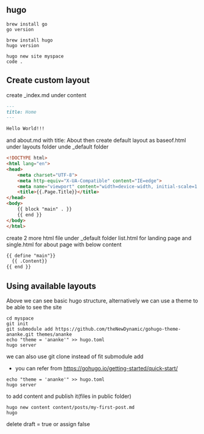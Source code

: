 ## hugo

```console
brew install go
go version

brew install hugo
hugo version

hugo new site myspace
code .
```

## Create custom layout

create _index.md under content

```markdown
---
title: Home
---

Hello World!!!
```

and about.md with title: About then create default layout as baseof.html under layouts folder unde _default folder

```html
<!DOCTYPE html>
<html lang="en">
<head>
    <meta charset="UTF-8">
    <meta http-equiv="X-UA-Compatible" content="IE=edge">
    <meta name="viewport" content="width=device-width, initial-scale=1.0">
    <title>{{.Page.Title}}</title>
</head>
<body>
    {{ block "main" . }}
    {{ end }}
</body>
</html>
```
create 2 more html file under _default folder list.html for landing page and single.html for about page with below content

```html
{{ define "main"}}
  {{ .Content}}
{{ end }}
```


## Using available layouts

Above we can see basic hugo structure, alternatively we can use a theme to be able to see the site

```console
cd myspace
git init
git submodule add https://github.com/theNewDynamic/gohugo-theme-ananke.git themes/ananke
echo "theme = 'ananke'" >> hugo.toml
hugo server
```
we can also use git clone instead of fit submodule add

* you can refer from https://gohugo.io/getting-started/quick-start/ 

```console
echo "theme = 'ananke'" >> hugo.toml
hugo server
```
to add content and publish it(files in public folder)
```console
hugo new content content/posts/my-first-post.md
hugo
```
delete draft = true or assign false


